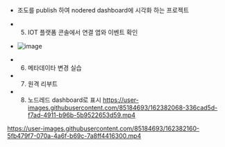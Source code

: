 + 조도를 publish 하여 nodered dashboard에 시각화 하는 프로젝트

- 5. IOT 플랫폼 콘솔에서 연결 엽와 이벤트 확인
- ![image](https://user-images.githubusercontent.com/85184693/162380011-406f15ff-b4c4-47bf-969e-0c743cca8288.png)

- 6. 메타데이타 변경 실습
- 7. 원격 리부트
- 8. 노드레드 dashboard로 표시
https://user-images.githubusercontent.com/85184693/162382068-336cad5d-f7ad-4911-b96b-5b9522653d59.mp4

https://user-images.githubusercontent.com/85184693/162382160-5fb479f7-070a-4a6f-b69c-7a8ff4416300.mp4

